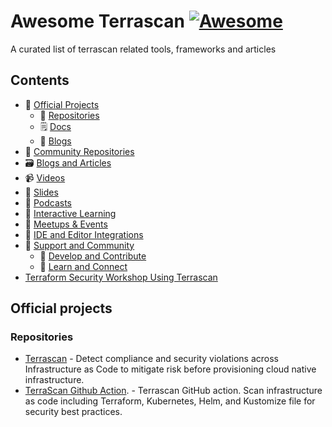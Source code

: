 # Awesome Terrascan  [![Awesome](https://awesome.re/badge.svg)](https://awesome.re)

A curated list of terrascan related tools, frameworks and articles



## Contents

- 💼 [Official Projects](#official-projects)
    - 📂 [Repositories](#repositories)
    - 🗒️ [Docs](#docs)
    - 📰 [Blogs](#blogs-and-articles)
- 🐾 [Community Repositories](#community-repositories)
- 🗃️ [Blogs and Articles](#blogs-and-articles)
- 📹 [Videos](#videos)
- 📑 [Slides](#slides)
- 🎤 [Podcasts](#podcasts)
- 🧪 [Interactive Learning](#interactive-learning)
- 👫 [Meetups & Events](#meetups-events)
- 🧰 [IDE and Editor Integrations](#ide-and-editor-integrations)
- 📡 [Support and Community](#support-and-community)
     - 💊 [Develop and Contribute](#develop-and-contribute)
     - 📆 [Learn and Connect](#learn-and-connect)
- [Terraform Security Workshop Using Terrascan](#terrascan-workshop)     

## Official projects

### Repositories


- [Terrascan](https://github.com/accurics/terrascan) - Detect compliance and security violations across Infrastructure as Code to mitigate risk before provisioning cloud native infrastructure.
- [TerraScan Github Action](https://github.com/accurics/terrascan-action). - Terrascan GitHub action. Scan infrastructure as code including Terraform, Kubernetes, Helm, and Kustomize file for security best practices.

